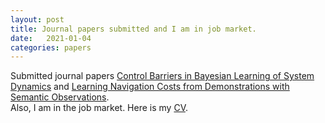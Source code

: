 ```yaml
---
layout: post
title: Journal papers submitted and I am in job market.
date:   2021-01-04
categories: papers
---
```

Submitted journal papers [Control Barriers in Bayesian Learning of System Dynamics](https://vikasdhiman.info/Bayesian_CBF/) and [Learning Navigation Costs from Demonstrations with Semantic Observations](https://tianyudwang.github.io/sirl/).
<br/>
Also, I am in the job market. Here is my [CV](/images/resume.pdf).
